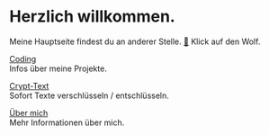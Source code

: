 # Herzlich willkommen.  
Meine Hauptseite findest du an anderer Stelle. [🐺](https://stadtwoelfin.de) Klick auf den Wolf.

[Coding](coding.md)  
Infos über meine Projekte.

[Crypt-Text](crypt-text/)  
Sofort Texte verschlüsseln / entschlüsseln.

[Über mich](about.md)  
Mehr Informationen über mich.
